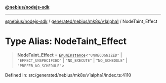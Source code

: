 [**@nebius/nodejs-sdk**](../../../../../README.md)

***

[@nebius/nodejs-sdk](../../../../../README.md) / [generated/nebius/mk8s/v1alpha1](../README.md) / NodeTaint\_Effect

# Type Alias: NodeTaint\_Effect

> **NodeTaint\_Effect** = [`EnumInstance`](../../../../../runtime/protos/enum/type-aliases/EnumInstance.md)\<`"UNRECOGNIZED"` \| `"EFFECT_UNSPECIFIED"` \| `"NO_EXECUTE"` \| `"NO_SCHEDULE"` \| `"PREFER_NO_SCHEDULE"`\>

Defined in: src/generated/nebius/mk8s/v1alpha1/index.ts:4110
